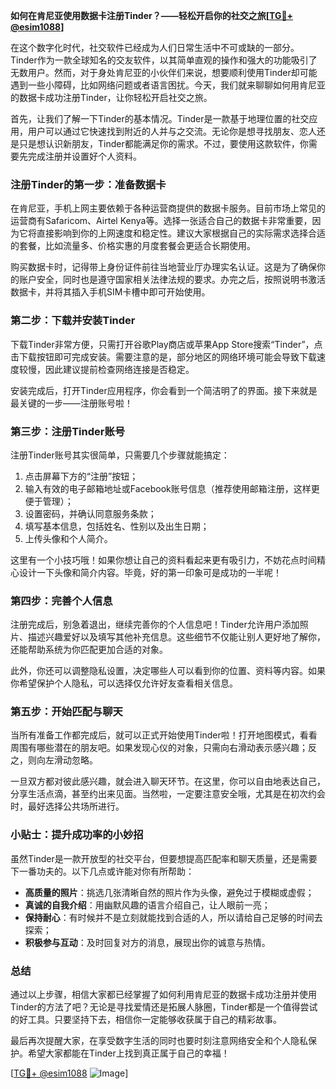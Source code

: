 **如何在肯尼亚使用数据卡注册Tinder？——轻松开启你的社交之旅[[TG💪+ @esim1088](https://t.me/s/esim1088)]**

在这个数字化时代，社交软件已经成为人们日常生活中不可或缺的一部分。Tinder作为一款全球知名的交友软件，以其简单直观的操作和强大的功能吸引了无数用户。然而，对于身处肯尼亚的小伙伴们来说，想要顺利使用Tinder却可能遇到一些小障碍，比如网络问题或者语言困扰。今天，我们就来聊聊如何用肯尼亚的数据卡成功注册Tinder，让你轻松开启社交之旅。

首先，让我们了解一下Tinder的基本情况。Tinder是一款基于地理位置的社交应用，用户可以通过它快速找到附近的人并与之交流。无论你是想寻找朋友、恋人还是只是想认识新朋友，Tinder都能满足你的需求。不过，要使用这款软件，你需要先完成注册并设置好个人资料。

### 注册Tinder的第一步：准备数据卡

在肯尼亚，手机上网主要依赖于各种运营商提供的数据卡服务。目前市场上常见的运营商有Safaricom、Airtel Kenya等。选择一张适合自己的数据卡非常重要，因为它将直接影响到你的上网速度和稳定性。建议大家根据自己的实际需求选择合适的套餐，比如流量多、价格实惠的月度套餐会更适合长期使用。

购买数据卡时，记得带上身份证件前往当地营业厅办理实名认证。这是为了确保你的账户安全，同时也是遵守国家相关法律法规的要求。办完之后，按照说明书激活数据卡，并将其插入手机SIM卡槽中即可开始使用。

### 第二步：下载并安装Tinder

下载Tinder非常方便，只需打开谷歌Play商店或苹果App Store搜索“Tinder”，点击下载按钮即可完成安装。需要注意的是，部分地区的网络环境可能会导致下载速度较慢，因此建议提前检查网络连接是否稳定。

安装完成后，打开Tinder应用程序，你会看到一个简洁明了的界面。接下来就是最关键的一步——注册账号啦！

### 第三步：注册Tinder账号

注册Tinder账号其实很简单，只需要几个步骤就能搞定：

1. 点击屏幕下方的“注册”按钮；
2. 输入有效的电子邮箱地址或Facebook账号信息（推荐使用邮箱注册，这样更便于管理）；
3. 设置密码，并确认同意服务条款；
4. 填写基本信息，包括姓名、性别以及出生日期；
5. 上传头像和个人简介。

这里有一个小技巧哦！如果你想让自己的资料看起来更有吸引力，不妨花点时间精心设计一下头像和简介内容。毕竟，好的第一印象可是成功的一半呢！

### 第四步：完善个人信息

注册完成后，别急着退出，继续完善你的个人信息吧！Tinder允许用户添加照片、描述兴趣爱好以及填写其他补充信息。这些细节不仅能让别人更好地了解你，还能帮助系统为你匹配更加合适的对象。

此外，你还可以调整隐私设置，决定哪些人可以看到你的位置、资料等内容。如果你希望保护个人隐私，可以选择仅允许好友查看相关信息。

### 第五步：开始匹配与聊天

当所有准备工作都完成后，就可以正式开始使用Tinder啦！打开地图模式，看看周围有哪些潜在的朋友吧。如果发现心仪的对象，只需向右滑动表示感兴趣；反之，则向左滑动忽略。

一旦双方都对彼此感兴趣，就会进入聊天环节。在这里，你可以自由地表达自己，分享生活点滴，甚至约出来见面。当然啦，一定要注意安全哦，尤其是在初次约会时，最好选择公共场所进行。

### 小贴士：提升成功率的小妙招

虽然Tinder是一款开放型的社交平台，但要想提高匹配率和聊天质量，还是需要下一番功夫的。以下几点或许能对你有所帮助：

- **高质量的照片**：挑选几张清晰自然的照片作为头像，避免过于模糊或虚假；
- **真诚的自我介绍**：用幽默风趣的语言介绍自己，让人眼前一亮；
- **保持耐心**：有时候并不是立刻就能找到合适的人，所以请给自己足够的时间去探索；
- **积极参与互动**：及时回复对方的消息，展现出你的诚意与热情。

### 总结

通过以上步骤，相信大家都已经掌握了如何利用肯尼亚的数据卡成功注册并使用Tinder的方法了吧？无论是寻找爱情还是拓展人脉圈，Tinder都是一个值得尝试的好工具。只要坚持下去，相信你一定能够收获属于自己的精彩故事。

最后再次提醒大家，在享受数字生活的同时也要时刻注意网络安全和个人隐私保护。希望大家都能在Tinder上找到真正属于自己的幸福！

[[TG💪+ @esim1088](https://t.me/s/esim1088) ![Image](https://i.postimg.cc/4NQfJmqS/Snipaste-2025-05-13-00-14-12.png)]
